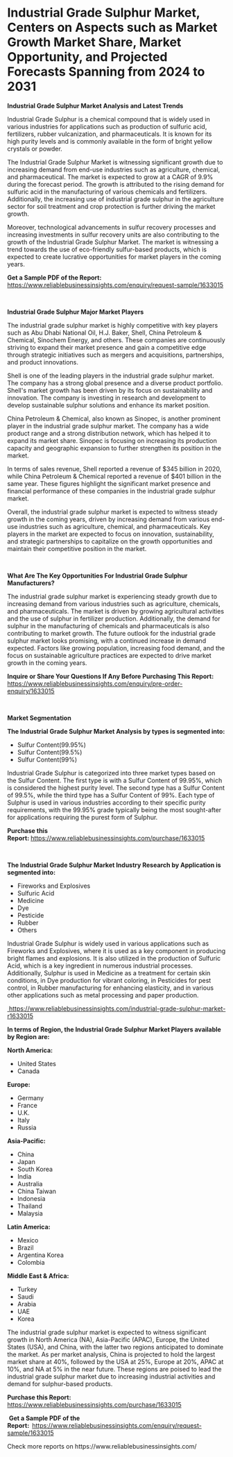 <p><h1>Industrial Grade Sulphur Market, Centers on Aspects such as Market Growth Market Share, Market Opportunity, and Projected Forecasts Spanning from 2024 to 2031</h1></p><p><strong>Industrial Grade Sulphur Market Analysis and Latest Trends</strong></p>
<p><p>Industrial Grade Sulphur is a chemical compound that is widely used in various industries for applications such as production of sulfuric acid, fertilizers, rubber vulcanization, and pharmaceuticals. It is known for its high purity levels and is commonly available in the form of bright yellow crystals or powder.</p><p>The Industrial Grade Sulphur Market is witnessing significant growth due to increasing demand from end-use industries such as agriculture, chemical, and pharmaceutical. The market is expected to grow at a CAGR of 9.9% during the forecast period. The growth is attributed to the rising demand for sulfuric acid in the manufacturing of various chemicals and fertilizers. Additionally, the increasing use of industrial grade sulphur in the agriculture sector for soil treatment and crop protection is further driving the market growth.</p><p>Moreover, technological advancements in sulfur recovery processes and increasing investments in sulfur recovery units are also contributing to the growth of the Industrial Grade Sulphur Market. The market is witnessing a trend towards the use of eco-friendly sulfur-based products, which is expected to create lucrative opportunities for market players in the coming years.</p></p>
<p><strong>Get a Sample PDF of the Report:&nbsp;</strong> <a href="https://www.reliablebusinessinsights.com/enquiry/request-sample/1633015">https://www.reliablebusinessinsights.com/enquiry/request-sample/1633015</a></p>
<p>&nbsp;</p>
<p><strong>Industrial Grade Sulphur Major Market Players</strong></p>
<p><p>The industrial grade sulphur market is highly competitive with key players such as Abu Dhabi National Oil, H.J. Baker, Shell, China Petroleum & Chemical, Sinochem Energy, and others. These companies are continuously striving to expand their market presence and gain a competitive edge through strategic initiatives such as mergers and acquisitions, partnerships, and product innovations.</p><p>Shell is one of the leading players in the industrial grade sulphur market. The company has a strong global presence and a diverse product portfolio. Shell's market growth has been driven by its focus on sustainability and innovation. The company is investing in research and development to develop sustainable sulphur solutions and enhance its market position.</p><p>China Petroleum & Chemical, also known as Sinopec, is another prominent player in the industrial grade sulphur market. The company has a wide product range and a strong distribution network, which has helped it to expand its market share. Sinopec is focusing on increasing its production capacity and geographic expansion to further strengthen its position in the market.</p><p>In terms of sales revenue, Shell reported a revenue of $345 billion in 2020, while China Petroleum & Chemical reported a revenue of $401 billion in the same year. These figures highlight the significant market presence and financial performance of these companies in the industrial grade sulphur market.</p><p>Overall, the industrial grade sulphur market is expected to witness steady growth in the coming years, driven by increasing demand from various end-use industries such as agriculture, chemical, and pharmaceuticals. Key players in the market are expected to focus on innovation, sustainability, and strategic partnerships to capitalize on the growth opportunities and maintain their competitive position in the market.</p></p>
<p>&nbsp;</p>
<p><strong>What Are The Key Opportunities For Industrial Grade Sulphur Manufacturers?</strong></p>
<p><p>The industrial grade sulphur market is experiencing steady growth due to increasing demand from various industries such as agriculture, chemicals, and pharmaceuticals. The market is driven by growing agricultural activities and the use of sulphur in fertilizer production. Additionally, the demand for sulphur in the manufacturing of chemicals and pharmaceuticals is also contributing to market growth. The future outlook for the industrial grade sulphur market looks promising, with a continued increase in demand expected. Factors like growing population, increasing food demand, and the focus on sustainable agriculture practices are expected to drive market growth in the coming years.</p></p>
<p><strong>Inquire or Share Your Questions If Any Before Purchasing This Report:</strong> <a href="https://www.reliablebusinessinsights.com/enquiry/pre-order-enquiry/1633015">https://www.reliablebusinessinsights.com/enquiry/pre-order-enquiry/1633015</a></p>
<p>&nbsp;</p>
<p><strong>Market Segmentation</strong></p>
<p><strong>The Industrial Grade Sulphur Market Analysis by types is segmented into:</strong></p>
<p><ul><li>Sulfur Content(99.95%)</li><li>Sulfur Content(99.5%)</li><li>Sulfur Content(99%)</li></ul></p>
<p><p>Industrial Grade Sulphur is categorized into three market types based on the Sulfur Content. The first type is with a Sulfur Content of 99.95%, which is considered the highest purity level. The second type has a Sulfur Content of 99.5%, while the third type has a Sulfur Content of 99%. Each type of Sulphur is used in various industries according to their specific purity requirements, with the 99.95% grade typically being the most sought-after for applications requiring the purest form of Sulphur.</p></p>
<p><strong>Purchase this Report:&nbsp;</strong><a href="https://www.reliablebusinessinsights.com/purchase/1633015">https://www.reliablebusinessinsights.com/purchase/1633015</a></p>
<p>&nbsp;</p>
<p><strong>The Industrial Grade Sulphur Market Industry Research by Application is segmented into:</strong></p>
<p><ul><li>Fireworks and Explosives</li><li>Sulfuric Acid</li><li>Medicine</li><li>Dye</li><li>Pesticide</li><li>Rubber</li><li>Others</li></ul></p>
<p><p>Industrial Grade Sulphur is widely used in various applications such as Fireworks and Explosives, where it is used as a key component in producing bright flames and explosions. It is also utilized in the production of Sulfuric Acid, which is a key ingredient in numerous industrial processes. Additionally, Sulphur is used in Medicine as a treatment for certain skin conditions, in Dye production for vibrant coloring, in Pesticides for pest control, in Rubber manufacturing for enhancing elasticity, and in various other applications such as metal processing and paper production.</p></p>
<p><a href="https://www.reliablebusinessinsights.com/industrial-grade-sulphur-market-r1633015">&nbsp;https://www.reliablebusinessinsights.com/industrial-grade-sulphur-market-r1633015</a></p>
<p><strong>In terms of Region, the Industrial Grade Sulphur Market Players available by Region are:</strong></p>
<p>
    <p> <strong> North America: </strong>
        <ul>
            <li>United States</li>
            <li>Canada</li>
        </ul>
        </p> 
    <p> <strong> Europe: </strong>
        <ul>
            <li>Germany</li>
            <li>France</li>
            <li>U.K.</li>
            <li>Italy</li>
            <li>Russia</li>
        </ul>
        </p> 
    <p> <strong> Asia-Pacific: </strong>
        <ul>
            <li>China</li>
            <li>Japan</li>
            <li>South Korea</li>
            <li>India</li>
            <li>Australia</li>
            <li>China Taiwan</li>
            <li>Indonesia</li>
            <li>Thailand</li>
            <li>Malaysia</li>
        </ul>
        </p> 
    <p> <strong> Latin America: </strong>
        <ul>
            <li>Mexico</li>
            <li>Brazil</li>
            <li>Argentina Korea</li>
            <li>Colombia</li>
        </ul>
        </p> 
    <p> <strong> Middle East & Africa: </strong>
        <ul>
            <li>Turkey</li>
            <li>Saudi</li>
            <li>Arabia</li>
            <li>UAE</li>
            <li>Korea</li>
        </ul>
    </p>
    </p>
<p><p>The industrial grade sulphur market is expected to witness significant growth in North America (NA), Asia-Pacific (APAC), Europe, the United States (USA), and China, with the latter two regions anticipated to dominate the market. As per market analysis, China is projected to hold the largest market share at 40%, followed by the USA at 25%, Europe at 20%, APAC at 10%, and NA at 5% in the near future. These regions are poised to lead the industrial grade sulphur market due to increasing industrial activities and demand for sulphur-based products.</p></p>
<p><strong>Purchase this Report: </strong><a href="https://www.reliablebusinessinsights.com/purchase/1633015">https://www.reliablebusinessinsights.com/purchase/1633015</a></p>
<p>&nbsp;<strong>Get a Sample PDF of the Report:&nbsp;&nbsp;</strong><a href="https://www.reliablebusinessinsights.com/enquiry/request-sample/1633015">https://www.reliablebusinessinsights.com/enquiry/request-sample/1633015</a></p>
<p><strong></strong></p>
<p>Check more reports on https://www.reliablebusinessinsights.com/</p>